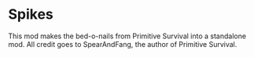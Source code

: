 # Spikes
This mod makes the bed-o-nails from Primitive Survival into a standalone mod. All credit goes to SpearAndFang, the author of Primitive Survival.
